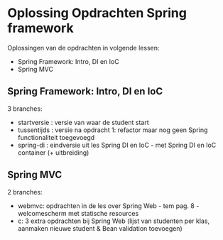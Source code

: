 # Oplossing Opdrachten Spring framework
Oplossingen van de opdrachten in volgende lessen:
- Spring Framework: Intro, DI en IoC
- Spring MVC

## Spring Framework: Intro, DI en IoC
3 branches:
- startversie : versie van waar de student start
- tussentijds : versie na opdracht 1: refactor maar nog geen Spring functionaliteit toegevoegd
- spring-di : eindversie uit les Spring DI en IoC - met Spring DI en IoC container (+ uitbreiding)

## Spring MVC
2 branches:
- webmvc: opdrachten in de les over Spring Web - tem pag. 8 - welcomescherm met statische resources
- c: 3 extra opdrachten bij Spring Web (lijst van studenten per klas, aanmaken nieuwe student & Bean validation toevoegen)
